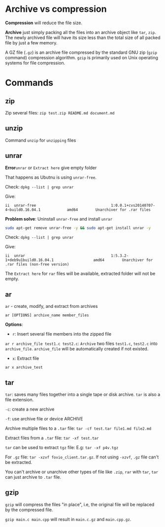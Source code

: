 # Archive vs compression

**Compression** will reduce the file size.

**Archive** just simply packing all the files into an archive object like ``tar``, ``zip``. The newly archived file will have its size less than the total size of all packed file by just a few memory.

A GZ file (``.gz``) is an archive file compressed by the standard GNU zip (``gzip`` command) compression algorithm. ``gzip`` is primarily used on Unix operating systems for file compression.

# Commands

## zip

Zip several files: ``zip test.zip README.md document.md``

## unzip

Command ``unzip`` for ``unzipping`` files

## unrar

**Error**``unrar`` or ``Extract here`` give empty folder

That happens as Ubutnu is using ``unrar-free``.

Check: ``dpkg --list | grep unrar``

Give:

```
ii  unrar-free                                  1:0.0.1+cvs20140707-4~build0.16.04.1            amd64        Unarchiver for .rar files
```

**Problem solve**: Uninstall ``unrar-free`` and install ``unrar`` 

```sh
sudo apt-get remove unrar-free -y && sudo apt-get install unrar -y
```
Check: ``dpkg --list | grep unrar``

Give:

```
ii  unrar                                       1:5.3.2-1+deb9u1build0.16.04.1                  amd64        Unarchiver for .rar files (non-free version)
```

The ``Extract here`` for ``rar`` files will be available, extracted folder will not be empty. 

## ar

``ar`` - create, modify, and extract from archives

``ar [OPTIONS] archive_name member_files``

**Options**:

* ``r``: Insert several file members into the zipped file

``ar r archive_file test1.c test2.c``: ``Archive`` two files ``test1.c``, ``test2.c`` into ``archive_file``. ``archive_file`` will be automatically created if not existed.

* ``x``: Extract file

``ar x archive_test``

## tar

``tar``: saves many files together into a single tape or disk archive. ``tar`` is also a file extension.

``-c``: create a new archive

``-f``: use archive file or device ARCHIVE

Archive multiple files to a ``.tar`` file: ``tar -cf test.tar file1.md file2.md``

Extract files from a ``.tar`` file: ``tar -xf test.tar``

``tar`` can be used to extract ``tgz`` file: E.g: ``tar -xf p4v.tgz``

For ``.gz`` file: ``tar -xzvf fovio_client.tar.gz``. If not using ``-xzvf``, ``.gz`` file can't be extracted.

You can't archive or unarchive other types of file like ``.zip``, ``rar`` with ``tar``, ``tar`` can just archive to ``.tar`` file.

## gzip

``gzip`` will compress the files "in place", i.e, the original file will be replaced by the compressed file.

``gzip main.c main.cpp`` will result in ``main.c.gz`` and ``main.cpp.gz``.
